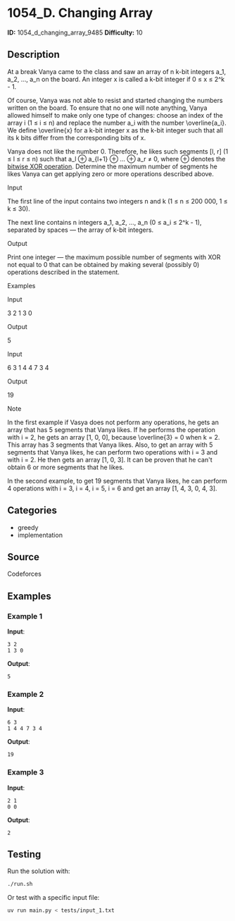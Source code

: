 # 1054_D. Changing Array

**ID:** 1054_d_changing_array_9485
**Difficulty:** 10

## Description

At a break Vanya came to the class and saw an array of n k-bit integers a_1, a_2, …, a_n on the board. An integer x is called a k-bit integer if 0 ≤ x ≤ 2^k - 1.

Of course, Vanya was not able to resist and started changing the numbers written on the board. To ensure that no one will note anything, Vanya allowed himself to make only one type of changes: choose an index of the array i (1 ≤ i ≤ n) and replace the number a_i with the number \overline{a_i}. We define \overline{x} for a k-bit integer x as the k-bit integer such that all its k bits differ from the corresponding bits of x.

Vanya does not like the number 0. Therefore, he likes such segments [l, r] (1 ≤ l ≤ r ≤ n) such that a_l ⊕ a_{l+1} ⊕ … ⊕ a_r ≠ 0, where ⊕ denotes the [bitwise XOR operation](https://en.wikipedia.org/wiki/Bitwise_operation#XOR). Determine the maximum number of segments he likes Vanya can get applying zero or more operations described above.

Input

The first line of the input contains two integers n and k (1 ≤ n ≤ 200 000, 1 ≤ k ≤ 30).

The next line contains n integers a_1, a_2, …, a_n (0 ≤ a_i ≤ 2^k - 1), separated by spaces — the array of k-bit integers.

Output

Print one integer — the maximum possible number of segments with XOR not equal to 0 that can be obtained by making several (possibly 0) operations described in the statement.

Examples

Input

3 2
1 3 0


Output

5

Input

6 3
1 4 4 7 3 4


Output

19

Note

In the first example if Vasya does not perform any operations, he gets an array that has 5 segments that Vanya likes. If he performs the operation with i = 2, he gets an array [1, 0, 0], because \overline{3} = 0 when k = 2. This array has 3 segments that Vanya likes. Also, to get an array with 5 segments that Vanya likes, he can perform two operations with i = 3 and with i = 2. He then gets an array [1, 0, 3]. It can be proven that he can't obtain 6 or more segments that he likes.

In the second example, to get 19 segments that Vanya likes, he can perform 4 operations with i = 3, i = 4, i = 5, i = 6 and get an array [1, 4, 3, 0, 4, 3].

## Categories

- greedy
- implementation

## Source

Codeforces

## Examples

### Example 1

**Input**:
```
3 2
1 3 0
```

**Output**:
```
5
```

### Example 2

**Input**:
```
6 3
1 4 4 7 3 4
```

**Output**:
```
19
```

### Example 3

**Input**:
```
2 1
0 0
```

**Output**:
```
2
```


## Testing

Run the solution with:

```bash
./run.sh
```

Or test with a specific input file:

```bash
uv run main.py < tests/input_1.txt
```
